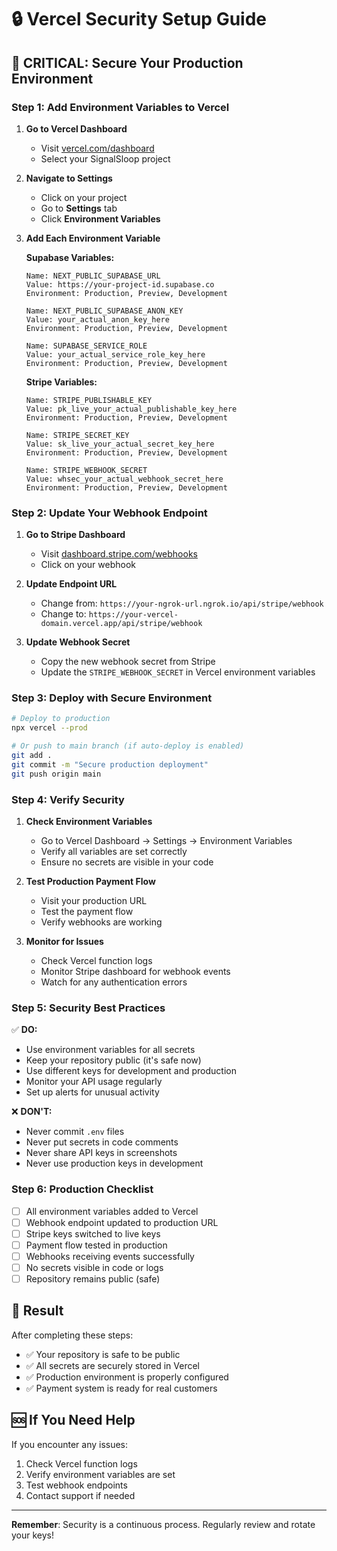 # 🔒 Vercel Security Setup Guide

## 🚨 CRITICAL: Secure Your Production Environment

### Step 1: Add Environment Variables to Vercel

1. **Go to Vercel Dashboard**
   - Visit [vercel.com/dashboard](https://vercel.com/dashboard)
   - Select your SignalSloop project

2. **Navigate to Settings**
   - Click on your project
   - Go to **Settings** tab
   - Click **Environment Variables**

3. **Add Each Environment Variable**

   **Supabase Variables:**
   ```
   Name: NEXT_PUBLIC_SUPABASE_URL
   Value: https://your-project-id.supabase.co
   Environment: Production, Preview, Development

   Name: NEXT_PUBLIC_SUPABASE_ANON_KEY
   Value: your_actual_anon_key_here
   Environment: Production, Preview, Development

   Name: SUPABASE_SERVICE_ROLE
   Value: your_actual_service_role_key_here
   Environment: Production, Preview, Development
   ```

   **Stripe Variables:**
   ```
   Name: STRIPE_PUBLISHABLE_KEY
   Value: pk_live_your_actual_publishable_key_here
   Environment: Production, Preview, Development

   Name: STRIPE_SECRET_KEY
   Value: sk_live_your_actual_secret_key_here
   Environment: Production, Preview, Development

   Name: STRIPE_WEBHOOK_SECRET
   Value: whsec_your_actual_webhook_secret_here
   Environment: Production, Preview, Development
   ```

### Step 2: Update Your Webhook Endpoint

1. **Go to Stripe Dashboard**
   - Visit [dashboard.stripe.com/webhooks](https://dashboard.stripe.com/webhooks)
   - Click on your webhook

2. **Update Endpoint URL**
   - Change from: `https://your-ngrok-url.ngrok.io/api/stripe/webhook`
   - Change to: `https://your-vercel-domain.vercel.app/api/stripe/webhook`

3. **Update Webhook Secret**
   - Copy the new webhook secret from Stripe
   - Update the `STRIPE_WEBHOOK_SECRET` in Vercel environment variables

### Step 3: Deploy with Secure Environment

```bash
# Deploy to production
npx vercel --prod

# Or push to main branch (if auto-deploy is enabled)
git add .
git commit -m "Secure production deployment"
git push origin main
```

### Step 4: Verify Security

1. **Check Environment Variables**
   - Go to Vercel Dashboard → Settings → Environment Variables
   - Verify all variables are set correctly
   - Ensure no secrets are visible in your code

2. **Test Production Payment Flow**
   - Visit your production URL
   - Test the payment flow
   - Verify webhooks are working

3. **Monitor for Issues**
   - Check Vercel function logs
   - Monitor Stripe dashboard for webhook events
   - Watch for any authentication errors

### Step 5: Security Best Practices

✅ **DO:**
- Use environment variables for all secrets
- Keep your repository public (it's safe now)
- Use different keys for development and production
- Monitor your API usage regularly
- Set up alerts for unusual activity

❌ **DON'T:**
- Never commit `.env` files
- Never put secrets in code comments
- Never share API keys in screenshots
- Never use production keys in development

### Step 6: Production Checklist

- [ ] All environment variables added to Vercel
- [ ] Webhook endpoint updated to production URL
- [ ] Stripe keys switched to live keys
- [ ] Payment flow tested in production
- [ ] Webhooks receiving events successfully
- [ ] No secrets visible in code or logs
- [ ] Repository remains public (safe)

## 🎯 Result

After completing these steps:
- ✅ Your repository is safe to be public
- ✅ All secrets are securely stored in Vercel
- ✅ Production environment is properly configured
- ✅ Payment system is ready for real customers

## 🆘 If You Need Help

If you encounter any issues:
1. Check Vercel function logs
2. Verify environment variables are set
3. Test webhook endpoints
4. Contact support if needed

---

**Remember**: Security is a continuous process. Regularly review and rotate your keys!
